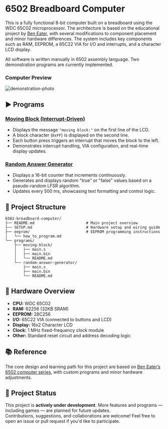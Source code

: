 # 6502 Breadboard Computer

This is a fully functional 8-bit computer built on a breadboard using the WDC 65C02 microprocessor. The architecture is based on the educational project by [Ben Eater](https://eater.net/6502), with several modifications to component placement and minor hardware differences. The system includes key components such as RAM, EEPROM, a 65C22 VIA for I/O and interrupts, and a character LCD display.

All software is written manually in 6502 assembly language. Two demonstration programs are currently implemented.

### Computer Preview

![demonstration-photo](https://github.com/user-attachments/assets/787cb8e2-7d50-4fe1-a5c3-96663480793b)

## ▶️ Programs

### [Moving Block (Interrupt-Driven)](./programs/moving-block/README.md)
- Displays the message `"moving block:"` on the first line of the LCD.
- A block character (`0xFF`) is displayed on the second line.
- Each button press triggers an interrupt that moves the block to the left.
- Demonstrates interrupt handling, VIA configuration, and real-time display updates.

### [Random Answer Generator](./programs/random-answer-generator/README.md)
- Displays a 16-bit counter that increments continuously.
- Generates and displays random "true" or "false" values based on a pseudo-random LFSR algorithm.
- Updates every 500 ms, showcasing text formatting and control logic.

## 📁 Project Structure
```
6502-breadboard-computer/
├── README.md                       # Main project overview
├── SETUP.md                        # Hardware setup and wiring guide
├── eeprom/                         # EEPROM programming instructions
│   └── how_to_program.md
└── programs/
    ├── moving-block/
    │   ├── main.s
    │   ├── main.bin
    │   └── README.md
    └── random-answer-generator/
        ├── main.s
        ├── main.bin
        └── README.md
```

## 🔧 Hardware Overview
- **CPU:** WDC 65C02  
- **RAM:** 62256 (32KB SRAM)  
- **EEPROM:** 28C256  
- **I/O:** 65C22 VIA (connected to buttons and LCD)  
- **Display:** 16x2 Character LCD  
- **Clock:** 1 MHz fixed-frequency clock module  
- **Other:** Standard reset circuit and address decoding logic

## 📚 Reference
The core design and learning path for this project are based on [Ben Eater’s 6502 computer series](https://eater.net/6502), with custom programs and minor hardware adjustments.

## 🚧 Project Status
This project is **actively under development**. More features and programs — including games — are planned for future updates.  
Contributions, suggestions, and collaborations are welcome! Feel free to open an issue or pull request if you'd like to participate.
